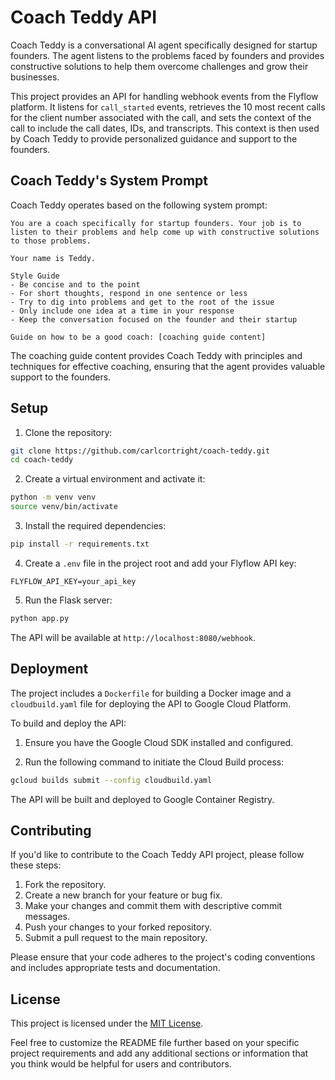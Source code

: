 # Coach Teddy API

Coach Teddy is a conversational AI agent specifically designed for startup founders. The agent listens to the problems faced by founders and provides constructive solutions to help them overcome challenges and grow their businesses.

This project provides an API for handling webhook events from the Flyflow platform. It listens for `call_started` events, retrieves the 10 most recent calls for the client number associated with the call, and sets the context of the call to include the call dates, IDs, and transcripts. This context is then used by Coach Teddy to provide personalized guidance and support to the founders.

## Coach Teddy's System Prompt

Coach Teddy operates based on the following system prompt:

```
You are a coach specifically for startup founders. Your job is to listen to their problems and help come up with constructive solutions to those problems. 

Your name is Teddy.

Style Guide 
- Be concise and to the point
- For short thoughts, respond in one sentence or less
- Try to dig into problems and get to the root of the issue
- Only include one idea at a time in your response
- Keep the conversation focused on the founder and their startup  

Guide on how to be a good coach: [coaching guide content]
```

The coaching guide content provides Coach Teddy with principles and techniques for effective coaching, ensuring that the agent provides valuable support to the founders.

## Setup

1. Clone the repository:

```bash
git clone https://github.com/carlcortright/coach-teddy.git
cd coach-teddy
```

2. Create a virtual environment and activate it:

```bash
python -m venv venv
source venv/bin/activate
```

3. Install the required dependencies:

```bash
pip install -r requirements.txt
```

4. Create a `.env` file in the project root and add your Flyflow API key:

```
FLYFLOW_API_KEY=your_api_key
```

5. Run the Flask server:

```bash
python app.py
```

The API will be available at `http://localhost:8080/webhook`.

## Deployment

The project includes a `Dockerfile` for building a Docker image and a `cloudbuild.yaml` file for deploying the API to Google Cloud Platform.

To build and deploy the API:

1. Ensure you have the Google Cloud SDK installed and configured.

2. Run the following command to initiate the Cloud Build process:

```bash
gcloud builds submit --config cloudbuild.yaml
```

The API will be built and deployed to Google Container Registry.

## Contributing

If you'd like to contribute to the Coach Teddy API project, please follow these steps:

1. Fork the repository.
2. Create a new branch for your feature or bug fix.
3. Make your changes and commit them with descriptive commit messages.
4. Push your changes to your forked repository.
5. Submit a pull request to the main repository.

Please ensure that your code adheres to the project's coding conventions and includes appropriate tests and documentation.

## License

This project is licensed under the [MIT License](LICENSE).

Feel free to customize the README file further based on your specific project requirements and add any additional sections or information that you think would be helpful for users and contributors.